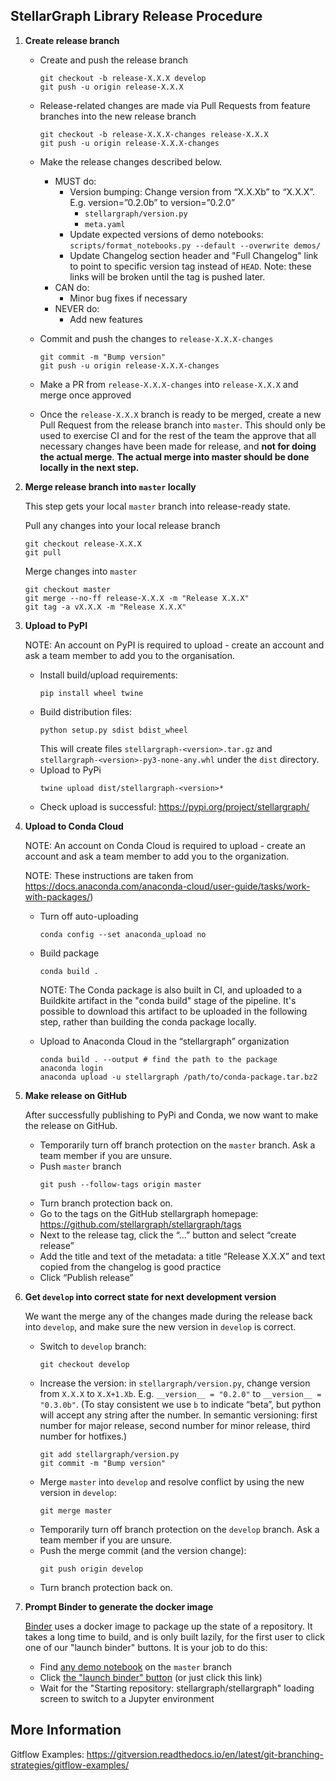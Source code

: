 ## StellarGraph Library Release Procedure

1. **Create release branch**

   - Create and push the release branch
     ```shell
     git checkout -b release-X.X.X develop
     git push -u origin release-X.X.X
     ```

   - Release-related changes are made via Pull Requests from feature branches into the new release branch
     ```shell
     git checkout -b release-X.X.X-changes release-X.X.X
     git push -u origin release-X.X.X-changes
     ```

   - Make the release changes described below.
     - MUST do:
       - Version bumping: Change version from “X.X.Xb” to “X.X.X”. E.g. version=”0.2.0b” to version=”0.2.0”
         - `stellargraph/version.py`
         - `meta.yaml`
       - Update expected versions of demo notebooks: `scripts/format_notebooks.py --default --overwrite demos/`
       - Update Changelog section header and "Full Changelog" link to point to specific version tag instead of `HEAD`. Note: these links will be broken until the tag is pushed later.
     - CAN do:
       - Minor bug fixes if necessary
     - NEVER do:
       - Add new features

   - Commit and push the changes to `release-X.X.X-changes`
     ```shell
     git commit -m "Bump version"
     git push -u origin release-X.X.X-changes
     ```

   - Make a PR from `release-X.X.X-changes` into `release-X.X.X` and merge once approved

   - Once the `release-X.X.X` branch is ready to be merged, create a new Pull Request from the release branch into `master`. This should only be used to exercise CI and for the rest of the team the approve that all necessary changes have been made for release, and **not for doing the actual merge**. **The actual merge into master should be done locally in the next step.**

2. **Merge release branch into `master` locally**

    This step gets your local `master` branch into release-ready state.

    Pull any changes into your local release branch
    ```shell
    git checkout release-X.X.X
    git pull
    ```

    Merge changes into `master`
    ```shell
    git checkout master
    git merge --no-ff release-X.X.X -m "Release X.X.X"
    git tag -a vX.X.X -m "Release X.X.X"
    ```

3. **Upload to PyPI**

    NOTE: An account on PyPI is required to upload - create an account and ask a team member to add you to the organisation.

   - Install build/upload requirements:
     ```shell
     pip install wheel twine
     ```
   - Build distribution files:
     ```shell
     python setup.py sdist bdist_wheel
     ```
     This will create files `stellargraph-<version>.tar.gz` and `stellargraph-<version>-py3-none-any.whl` under the `dist` directory.
   - Upload to PyPi
     ```shell
     twine upload dist/stellargraph-<version>*
     ```
   - Check upload is successful: https://pypi.org/project/stellargraph/

4. **Upload to Conda Cloud**

   NOTE: An account on Conda Cloud is required to upload - create an account and ask a team member to add you to the organization.

   NOTE: These instructions are taken from https://docs.anaconda.com/anaconda-cloud/user-guide/tasks/work-with-packages/)

   - Turn off auto-uploading
     ```shell
     conda config --set anaconda_upload no
     ```
   - Build package
     ```shell
     conda build .
     ```

      NOTE: The Conda package is also built in CI, and uploaded to a Buildkite artifact in the "conda build" stage of the pipeline.  It's possible to download this artifact to be uploaded in the following step, rather than building the conda package locally.

   - Upload to Anaconda Cloud in the “stellargraph” organization
     ```shell
     conda build . --output # find the path to the package
     anaconda login
     anaconda upload -u stellargraph /path/to/conda-package.tar.bz2
     ```

5. **Make release on GitHub**

    After successfully publishing to PyPi and Conda, we now want to make the release on GitHub.

   - Temporarily turn off branch protection on the `master` branch. Ask a team member if you are unsure.
   - Push `master` branch
     ```shell
     git push --follow-tags origin master
     ```
   - Turn branch protection back on.
   - Go to the tags on the GitHub stellargraph homepage: https://github.com/stellargraph/stellargraph/tags
   - Next to the release tag, click the “...” button and select “create release”
   - Add the title and text of the metadata: a title “Release X.X.X” and text copied from the changelog is good practice
   - Click “Publish release”

6. **Get `develop` into correct state for next development version**

    We want the merge any of the changes made during the release back into `develop`, and make sure the new version in `develop` is correct.

   - Switch to `develop` branch:
     ```shell
     git checkout develop
     ```
   - Increase the version: in `stellargraph/version.py`, change version from `X.X.X` to `X.X+1.Xb`. E.g. `__version__ = "0.2.0"` to `__version__ = "0.3.0b"`. (To stay consistent we use `b` to indicate “beta”, but python will accept any string after the number. In semantic versioning: first number for major release, second number for minor release, third number for hotfixes.)
     ```shell
     git add stellargraph/version.py
     git commit -m "Bump version"
     ```
   - Merge `master` into `develop` and resolve conflict by using the new version in `develop`:
     ```shell
     git merge master
     ```
   - Temporarily turn off branch protection on the `develop` branch. Ask a team member if you are unsure.
   - Push the merge commit (and the version change):
     ```shell
     git push origin develop
     ```
   - Turn branch protection back on.

7. **Prompt Binder to generate the docker image**

   [Binder](https://mybinder.org) uses a docker image to package up the state of a repository. It takes a long time to build, and is only built lazily, for the first user to click one of our "launch binder" buttons. It is your job to do this:

   - Find [any demo notebook](https://github.com/stellargraph/stellargraph/blob/master/demos/basics/loading-pandas.ipynb) on the `master` branch
   - Click [the "launch binder" button](https://mybinder.org/v2/gh/stellargraph/stellargraph/master?urlpath=lab/tree/demos/basics/loading-pandas.ipynb) (or just click this link)
   - Wait for the "Starting repository: stellargraph/stellargraph" loading screen to switch to a Jupyter environment

## More Information

Gitflow Examples:
https://gitversion.readthedocs.io/en/latest/git-branching-strategies/gitflow-examples/
